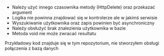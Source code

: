* Należy użyć innego czasownika metody (HttpDelete) oraz przekazać argument
* Logika nie powinna znajdować się w kontrolerze ale w jakimś serwisie
* Wyszukiwanie użytkownika oraz zapis powinien być asynchroniczny
* Należy obsłużyć brak znalezienia użytkownika w bazie
* Metoda void nie może zwracać resultatu

Przykładowy kod znajduje się w tym repozytorium, nie stworzyłem obsługi połączenia z bazą danych
